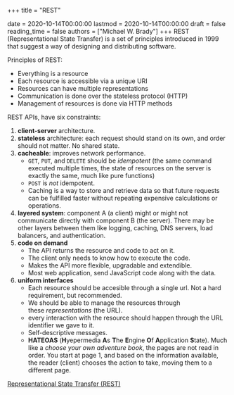 +++
title = "REST"

date = 2020-10-14T00:00:00
lastmod = 2020-10-14T00:00:00
draft = false
reading_time = false
authors = ["Michael W. Brady"]
+++
REST (Representational State Transfer) is a set of principles introduced in 1999 that suggest a way of designing and distributing software.

Principles of REST:

- Everything is a resource
- Each resource is accessible via a unique URI
- Resources can have multiple representations
- Communication is done over the stateless protocol (HTTP)
- Management of resources is done via HTTP methods

REST APIs, have six constraints: 

1. **client-server** architecture.
2. **stateless** architecture: each request should stand on its own, and order should not matter. No shared state.
3. **cacheable**: improves network performance.
    - `GET`, `PUT`, and `DELETE` should be *idempotent* (the same command executed multiple times, the state of resources on the server is exactly the same, much like pure functions)
    - `POST` is *not* idempotent.
    - Caching is a way to store and retrieve data so that future requests can be fulfilled faster without repeating expensive calculations or operations.
4. **layered system**: component A (a client) might or might not communicate directly with component B (the server). There may be other layers between them like logging, caching, DNS servers, load balancers, and authentication.
5. **code on demand**
    - The API returns the resource and code to act on it.
    - The client only needs to know how to execute the code.
    - Makes the API more flexible, upgradable and extendible.
    - Most web application, send JavaScript code along with the data.
6. **uniform interfaces**
    - Each resource should be accesible through a single url. Not a hard requirement, but recommended.
    - We should be able to manage the resources through these *representations* (the URL).
    - every interaction with the resource should happen through the URL identifier we gave to it.
    - Self-descriptive messages.
    - **HATEOAS** (**H**yepermedia **A**s **T**he **E**ngine **O**f **A**pplication **S**tate). Much like a *choose your own adventure book*, the pages are not read in order. You start at page 1, and based on the information available, the reader (client) chooses the action to take, moving them to a different page.

[Representational State Transfer (REST)](https://www.ics.uci.edu/~fielding/pubs/dissertation/rest_arch_style.htm)